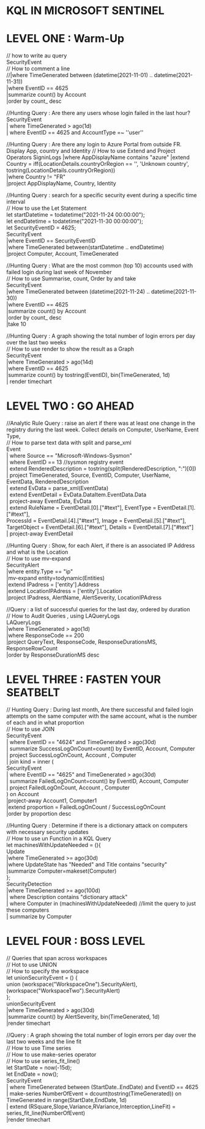 # KQL IN MICROSOFT SENTINEL

# LEVEL ONE : Warm-Up

// how to write au query  
SecurityEvent  
// How to comment a line  
//|where TimeGenerated between (datetime(2021-11-01) .. datetime(2021-11-31))  
|where EventID == 4625  
|summarize count() by Account  
|order by count_ desc  

//Hunting Query : Are there any users whose login failed in the last hour?  
SecurityEvent  
| where TimeGenerated > ago(1d)  
| where EventID == 4625 and AccountType =~ ''user''  

//Hunting Query : Are there any login to Azure Portal from outside FR. Display App, country and Identity
// How to use Extend and Project Operators
SigninLogs
|where AppDisplayName contains "azure"
|extend Country = iff(LocationDetails.countryOrRegion == '', 'Unknown country', tostring(LocationDetails.countryOrRegion))  
|where Country != "FR"  
|project AppDisplayName, Country, Identity  

//Hunting Query : search for a specific security event during a specific time interval  
// How to use the Let Statement  
let startDatetime = todatetime("2021-11-24 00:00:00");  
let endDatetime = todatetime("2021-11-30 00:00:00");  
let SecurityEventID = 4625;  
SecurityEvent   
|where EventID == SecurityEventID   
|where TimeGenerated between(startDatetime .. endDatetime)  
|project Computer, Account, TimeGenerated  

//Hunting Query : What are the most common (top 10) accounts used with failed login during last week of November  
// How to use Summarise, count, Order by and take  
SecurityEvent   
|where TimeGenerated between (datetime(2021-11-24) .. datetime(2021-11-30))  
|where EventID == 4625  
|summarize count() by Account  
|order by count_ desc   
|take 10  

//Hunting Query : A graph showing the total number of login errors per day over the last two weeks  
// How to use render to show the result as a Graph  
SecurityEvent   
|where TimeGenerated > ago(14d)  
|where EventID == 4625  
|summarize count() by tostring(EventID), bin(TimeGenerated, 1d)  
| render timechart   



# LEVEL TWO : GO AHEAD

//Analytic Rule Query : raise an alert if there was at least one change in the registry during the last week. Collect details on Computer, UserName, Event Type,   
// How to parse text data with split and parse_xml  
Event  
| where Source == "Microsoft-Windows-Sysmon"  
| where EventID == 13 //sysmon registry event  
| extend RenderedDescription = tostring(split(RenderedDescription, ":")[0])  
| project TimeGenerated, Source, EventID, Computer, UserName, EventData, RenderedDescription  
| extend EvData = parse_xml(EventData)  
| extend EventDetail = EvData.DataItem.EventData.Data  
| project-away EventData, EvData    
| extend RuleName = EventDetail.[0].["#text"], EventType = EventDetail.[1].["#text"],   
    ProcessId = EventDetail.[4].["#text"], Image = EventDetail.[5].["#text"], TargetObject = EventDetail.[6].["#text"], Details = EventDetail.[7].["#text"]  
    | project-away EventDetail   

//Hunting Query : Show, for each Alert, if there is an associated IP Address and what is the Location  
// How to use mv-expand  
SecurityAlert   
|where entity.Type == "ip"  
|mv-expand entity=todynamic(Entities)  
|extend IPadress = ['entity'].Address  
|extend LocationIPAdress = ['entity'].Location  
|project IPadress, AlertName, AlertSeverity, LocationIPAdress  

//Query : a list of successful queries for the last day, ordered by duration   
// How to Audit Queries , using LAQueryLogs  
LAQueryLogs  
|where TimeGenerated > ago(1d)  
|where ResponseCode == 200  
|project QueryText, ResponseCode, ResponseDurationsMS, ResponseRowCount  
|order by ResponseDurationMS desc  


# LEVEL THREE : FASTEN YOUR SEATBELT

// Hunting Query : During last month, Are there successful and failed login attempts on the same computer with the same account, what is the number of each and in what proportion  
// How to use JOIN  
SecurityEvent   
| where EventID == "4624" and TimeGenerated > ago(30d)  
| summarize SuccessLogOnCount=count() by EventID, Account, Computer  
| project SuccessLogOnCount, Account , Computer  
| join kind = inner (  
     SecurityEvent   
     | where EventID == "4625" and TimeGenerated > ago(30d)  
     | summarize FailedLogOnCount=count() by EventID, Account, Computer  
     | project FailedLogOnCount, Account , Computer  
) on Account  
|project-away Account1, Computer1  
|extend proportion = FailedLogOnCount / SuccessLogOnCount  
|order by proportion desc  

//Hunting Query : Determine if there is a dictionary attack on computers with necessary security updates  
// How to use un Function in a KQL Query  
let machinesWithUpdateNeeded = (){   
    Update  
        |where TimeGenerated >= ago(30d)    
        |where UpdateState has "Needed" and Title contains "security"   
        |summarize Computer=makeset(Computer)  
};  
SecurityDetection  
|where TimeGenerated >= ago(100d)   
| where Description contains "dictionary attack"  
| where Computer in (machinesWithUpdateNeeded) //limit the query to just these computers  
| summarize by Computer  


# LEVEL FOUR : BOSS LEVEL

// Queries that span across workspaces  
// Hot to use UNION  
// How to specify the workspace  
let unionSecurityEvent = () {  
    union (workspace("WorkspaceOne").SecurityAlert), (workspace("WorkspaceTwo").SecurityAlert)  
};  
unionSecurityEvent  
|where TimeGenerated > ago(30d)  
|summarize count() by AlertSeverity, bin(TimeGenerated, 1d)  
|render timechart  

//Query : A graph showing the total number of login errors per day over the last two weeks and the line fit  
// How to use Time series  
// How to use make-series operator  
// How to use series_fit_line()  
let StartDate = now(-15d);  
let EndDate = now();  
SecurityEvent  
| where TimeGenerated between (StartDate..EndDate) and EventID == 4625  
| make-series NumberOfEvent = dcount(tostring(TimeGenerated)) on TimeGenerated in range(StartDate,EndDate, 1d)  
| extend (RSquare,Slope,Variance,RVariance,Interception,LineFit) = series_fit_line(NumberOfEvent)  
|render timechart   

